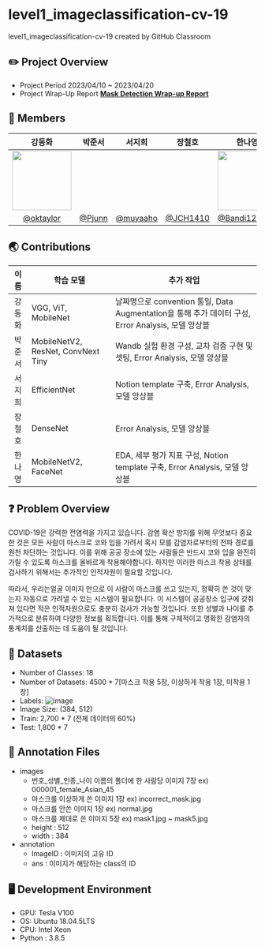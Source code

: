# level1_imageclassification-cv-19
level1_imageclassification-cv-19 created by GitHub Classroom

## ✏️ Project Overview



- Project Period 2023/04/10 ~ 2023/04/20
- Project Wrap-Up Report **[Mask Detection Wrap-up Report](https://docs.google.com/document/d/1STQpw1djeaGu-y6Z17kxUxizX55Ct22jSXZJEUQ-OuM/edit?usp=sharing)**


## 🙌 Members

| 강동화 | 박준서 | 서지희 | 장철호 | 한나영 |
| :---: | :---: | :---: | :---: | :---: |
| <img src = "https://user-images.githubusercontent.com/76798969/233944092-f52c7efe-d4ef-4777-b26c-e78063595377.png" width="120" height="120"> |  |  |  |<img src = "https://user-images.githubusercontent.com/76798969/233944944-7ff16045-a005-4e4e-bf59-632766194d7f.png" width="120" height="120" />|
| [@oktaylor](https://github.com/oktaylor) | [@Pjunn](https://github.com/Pjunn) | [@muyaaho](https://github.com/muyaaho) | [@JCH1410](https://github.com/JCH1410) | [@Bandi120424](https://github.com/Bandi120424) |



## 🌏 Contributions

| 이름 | 학습 모델 | 추가 작업 |
| :---: | --- | --- |
| 강동화 | VGG, ViT, MobileNet | 날짜명으로 convention 통일, Data Augmentation을 통해 추가 데이터 구성, Error Analysis, 모델 앙상블 |
| 박준서 | MobileNetV2, ResNet, ConvNext Tiny | Wandb 실험 환경 구성, 교차 검증 구현 및 셋팅, Error Analysis, 모델 앙상블 |
| 서지희 | EfficientNet | Notion template 구축, Error Analysis, 모델 앙상블 |
| 장철호 | DenseNet | Error Analysis, 모델 앙상블 |
| 한나영 | MobileNetV2, FaceNet | EDA, 세부 평가 지표 구성, Notion template 구축, Error Analysis, 모델 앙상블 |

## ❓ Problem Overview

COVID-19은 강력한 전염력을 가지고 있습니다. 감염 확산 방지를 위해 무엇보다 중요한 것은 모든 사람이 마스크로 코와 입을 가려서 혹시 모를 감염자로부터의 전파 경로를 원천 차단하는 것입니다. 이를 위해 공공 장소에 있는 사람들은 반드시 코와 입을 완전히 가릴 수 있도록 마스크를 올바르게 착용해야합니다. 하지만 이러한 마스크 착용 상태를 검사하기 위해서는 추가적인 인적자원이 필요할 것입니다.

따라서, 우리는얼굴 이미지 만으로 이 사람이 마스크를 쓰고 있는지, 정확히 쓴 것이 맞는지 자동으로 가려낼 수 있는 시스템이 필요합니다. 이 시스템이 공공장소 입구에 갖춰져 있다면 적은 인적자원으로도 충분히 검사가 가능할 것입니다. 또한 성별과 나이를 추가적으로 분류하여 다양한 정보를 획득합니다. 이를 통해 구체적이고 명확한 감염자의 통계치를 산출하는 데 도움이 될 것입니다.

## 📂 Datasets

- Number of Classes: 18
- Number of Datasets: 4500 * 7[마스크 착용 5장, 이상하게 착용 1장, 미착용 1장]
- Labels:
    ![image](https://user-images.githubusercontent.com/76798969/233945243-b31bbf2d-bef2-4ac8-9a89-8d60b6b3c254.png)
- Image Size: (384, 512)
- Train: 2,700 * 7 (전체 데이터의 60%)
- Test: 1,800 * 7


## 📂 Annotation Files

- images
    - 번호_성별_인종_나이 이름의 폴더에 한 사람당 이미지 7장 ex) 000001_female_Asian_45
    - 마스크를 이상하게 쓴 이미지 1장 ex) incorrect_mask.jpg
    - 마스크를 안쓴 이미지 1장 ex) normal.jpg
    - 마스크를 제대로 쓴 이미지 5장 ex) mask1.jpg ~ mask5.jpg
    - height : 512
    - width : 384
- annotation
    - ImageID : 이미지의 고유 ID
    - ans : 이미지가 해당하는 class의 ID


## 🖥️ ****Development Environment****

- GPU: Tesla V100
- OS: Ubuntu 18.04.5LTS
- CPU: Intel Xeon
- Python : 3.8.5
